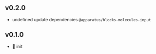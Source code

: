 ## v0.2.0

* undefined update dependencies `@apparatus/blocks-molecules-input`

## v0.1.0

* 🐣 init
